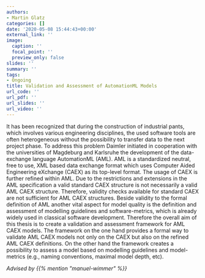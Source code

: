 ```yaml
---
authors:
- Martin Glatz
categories: []
date: '2020-05-08 15:44:43+00:00'
external_link: ''
image:
  caption: ''
  focal_point: ''
  preview_only: false
slides: ''
summary: ''
tags:
- Ongoing
title: Validation and Assessment of AutomationML Models
url_code: ''
url_pdf: ''
url_slides: ''
url_video: ''
---
```


It has been recognized that during the construction of industrial pants, which involves various engineering disciplines, the used software tools are often heterogeneous without the possibility to transfer data to the next project phase. To address this problem Daimler initiated in cooperation with the universities of Magdeburg and Karlsruhe the development of the data-exchange language AutomationML (AML). AML is a standardized neutral, free to use, XML based data exchange format which uses Computer Aided Engineering eXchange (CAEX) as its top-level format. The usage of CAEX is further refined within AML. Due to the restrictions and extensions in the AML specification a valid standard CAEX structure is not necessarily a valid AML CAEX structure. Therefore, validity checks available for standard CAEX are not sufficient for AML CAEX structures. Beside validity to the formal definition of AML another vital aspect for model quality is the definition and assessment of modelling guidelines and software-metrics, which is already widely used in classical software development. Therefore the overall aim of this thesis is to create a validation and assessment framework for AML CAEX models. The framework on the one hand provides a formal way to validate AML CAEX models not only on the CAEX but also on the refined AML CAEX definitions. On the other hand the framework creates a possibility to assess a model based on modelling guidelines and model-metrics (e.g., naming conventions, maximal model depth, etc).

*Advised by {{% mention "manuel-wimmer" %}}*